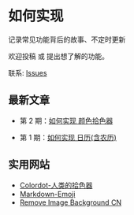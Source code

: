 # 如何实现
记录常见功能背后的故事、不定时更新

欢迎投稿 或 提出想了解的功能。 

联系: [Issues](https://github.com/angxuejian/how-to-achieve/issues)

## 最新文章

- 第 2 期：[如何实现 颜色拾色器](dosc/HTA-2-201210.md)

- 第 1 期：[如何实现 日历(含农历)](dosc/HTA-1-201210.md)

## 实用网站
- [Colordot-人类的拾色器](https://color.hailpixel.com/)
- [Markdown-Emoji](https://unicode.org/Public/emoji/13.0/emoji-sequences.txt)
- [Remove Image Background CN](https://www.remove.bg/zh)

